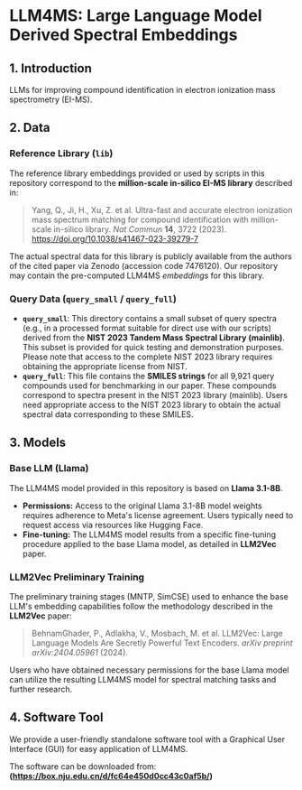 # LLM4MS: Large Language Model Derived Spectral Embeddings

## 1. Introduction

LLMs for improving compound identification in electron ionization mass spectrometry (EI-MS).

## 2. Data

### Reference Library (`lib`)

The reference library embeddings provided or used by scripts in this repository correspond to the **million-scale in-silico EI-MS library** described in:

> Yang, Q., Ji, H., Xu, Z. et al. Ultra-fast and accurate electron ionization mass spectrum matching for compound identification with million-scale in-silico library. *Nat Commun* **14**, 3722 (2023). https://doi.org/10.1038/s41467-023-39279-7

The actual spectral data for this library is publicly available from the authors of the cited paper via Zenodo (accession code 7476120). Our repository may contain the pre-computed LLM4MS *embeddings* for this library.

### Query Data (`query_small` / `query_full`)

* **`query_small`**: This directory contains a small subset of query spectra (e.g., in a processed format suitable for direct use with our scripts) derived from the **NIST 2023 Tandem Mass Spectral Library (mainlib)**. This subset is provided for quick testing and demonstration purposes. Please note that access to the complete NIST 2023 library requires obtaining the appropriate license from NIST.
* **`query_full`**: This file contains the **SMILES strings** for all 9,921 query compounds used for benchmarking in our paper. These compounds correspond to spectra present in the NIST 2023 library (mainlib). Users need appropriate access to the NIST 2023 library to obtain the actual spectral data corresponding to these SMILES.

## 3. Models

### Base LLM (Llama)

The LLM4MS model provided in this repository is based on **Llama 3.1-8B**.
* **Permissions:** Access to the original Llama 3.1-8B model weights requires adherence to Meta's license agreement. Users typically need to request access via resources like Hugging Face.
* **Fine-tuning:** The LLM4MS model results from a specific fine-tuning procedure applied to the base Llama model, as detailed in **LLM2Vec** paper.

### LLM2Vec Preliminary Training

The preliminary training stages (MNTP, SimCSE) used to enhance the base LLM's embedding capabilities follow the methodology described in the **LLM2Vec** paper:

> BehnamGhader, P., Adlakha, V., Mosbach, M. et al. LLM2Vec: Large Language Models Are Secretly Powerful Text Encoders. *arXiv preprint arXiv:2404.05961* (2024).

Users who have obtained necessary permissions for the base Llama model can utilize the resulting LLM4MS model for spectral matching tasks and further research.

## 4. Software Tool

We provide a user-friendly standalone software tool with a Graphical User Interface (GUI) for easy application of LLM4MS.

The software can be downloaded from:
**(https://box.nju.edu.cn/d/fc64e450d0cc43c0af5b/)**


